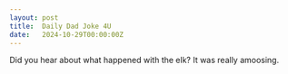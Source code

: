 ```yaml
---
layout: post
title:  Daily Dad Joke 4U
date:   2024-10-29T00:00:00Z
---
```

Did you hear about what happened with the elk? It was really amoosing.

